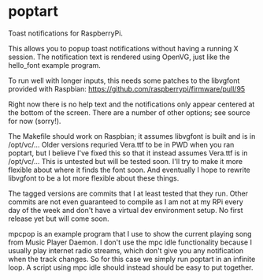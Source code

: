 poptart
=======

Toast notifications for RaspberryPi.

This allows you to popup toast notifications without having a running X session.  The notification text is rendered using OpenVG, just like the hello_font example program.

To run well with longer inputs, this needs some patches to the libvgfont provided with Raspbian: 
  https://github.com/raspberrypi/firmware/pull/95

Right now there is no help text and the notifications only appear centered at the bottom of the screen.  There are a number of other options; see source for now (sorry!).

The Makefile should work on Raspbian; it assumes libvgfont is built and is in /opt/vc/...  Older versions requried Vera.ttf to be in PWD when you ran poptart, but I believe I've fixed this so that it instead assumes Vera.ttf is in /opt/vc/...  This is untested but will be tested soon.  I'll try to make it more flexible about where it finds the font soon.  And eventually I hope to rewrite libvgfont to be a lot more flexible about these things.

The tagged versions are commits that I at least tested that they run.  Other commits are not even guaranteed to compile as I am not at my RPi every day of the week and don't have a virtual dev environment setup.  No first release yet but will come soon.

mpcpop is an example program that I use to show the current playing song from Music Player Daemon.  I don't use the mpc idle functionality because I usually play internet radio streams, which don't give you any notification when the track changes.  So for this case we simply run poptart in an infinite loop.  A script using mpc idle should instead should be easy to put together.
